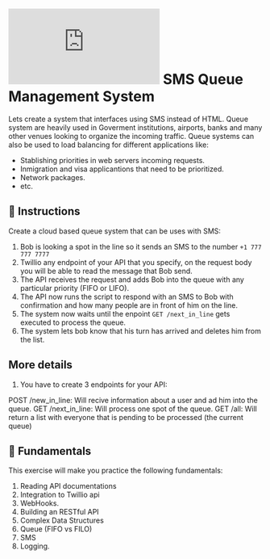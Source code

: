 # ![alt text](https://assets.breatheco.de/apis/img/images.php?blob&random&cat=icon&tags=breathecode,32) SMS Queue Management System

Lets create a system that interfaces using SMS instead of HTML.
Queue system are heavily used in Goverment institutions, airports, banks and many other venues looking to organize the incoming traffic.
Queue systems can also be used to load balancing for different applications like:
- Stablishing priorities in web servers incoming requests.
- Inmigration and visa applicantions that need to be prioritized.
- Network packages.
- etc.

## 📝 Instructions

Create a cloud based queue system that can be uses with SMS:

1. Bob is looking a spot in the line so it sends an SMS to the number `+1 777 777 7777`
2. Twillio any endpoint of your API that you specify, on the request body you will be able to read the message that Bob send.
3. The API receives the request and adds Bob into the queue with any particular priority (FIFO or LIFO).
3. The API now runs the script to respond with an SMS to Bob with confirmation and how many people are in front of him on the line.
4. The system now waits until the enpoint `GET /next_in_line` gets executed to process the queue.
5. The system lets bob know that his turn has arrived and deletes him from the list.

## More details

1. You have to create 3 endpoints for your API:

POST /new_in_line: Will recive information about a user and ad him into the queue.
GET /next_in_line: Will process one spot of the queue.
GET /all: Will return a list with everyone that is pending to be processed (the current queue)

## 📖 Fundamentals

This exercise will make you practice the following fundamentals:

1. Reading API documentations
2. Integration to Twillio api
3. WebHooks.
4. Building an RESTful API
5. Complex Data Structures
6. Queue (FIFO vs FILO)
7. SMS
8. Logging.